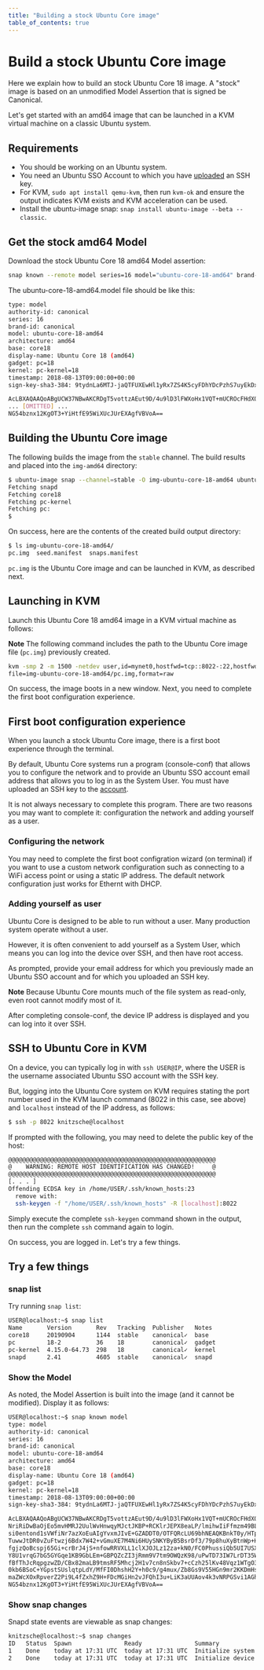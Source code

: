 ```yaml
---
title: "Building a stock Ubuntu Core image"
table_of_contents: true
---
```


# Build a stock Ubuntu Core image

Here we explain how to build an stock Ubuntu Core 18 image. A "stock" image is based on an unmodified Model Assertion that is signed be Canonical. 

Let's get started with an amd64 image that can be launched in a KVM virtual machine on a classic Ubuntu system. 


## Requirements

 - You should be working on an Ubuntu system.
 - You need an Ubuntu SSO Account to which you have [uploaded](https://login.ubuntu.com/ssh-keys) an SSH key.
 - For KVM, `sudo apt install qemu-kvm`, then run `kvm-ok` and ensure the output indicates KVM exists and KVM acceleration can be used.
 - Install the ubuntu-image snap: `snap install ubuntu-image --beta --classic`.

## Get the stock amd64 Model

Download the stock Ubuntu Core 18 amd64 Model assertion:

```bash
snap known --remote model series=16 model="ubuntu-core-18-amd64" brand-id=canonical > ubuntu-core-18-amd64 > ubuntu-core-18-amd64.model
```

The ubuntu-core-18-amd64.model file should be like this:

```bash
type: model
authority-id: canonical
series: 16
brand-id: canonical
model: ubuntu-core-18-amd64
architecture: amd64
base: core18
display-name: Ubuntu Core 18 (amd64)
gadget: pc=18
kernel: pc-kernel=18
timestamp: 2018-08-13T09:00:00+00:00
sign-key-sha3-384: 9tydnLa6MTJ-jaQTFUXEwHl1yRx7ZS4K5cyFDhYDcPzhS7uyEkDxdUjg9g08BtNn

AcLBXAQAAQoABgUCW37NBwAKCRDgT5vottzAEut9D/4u9lD3lFWXoHx1VQT+mUCROcFHdXQBY/PJ
... [OMITTED] ...
NG54bznx12KgOT3+YiHtfE95WiXUcJUrEXAgfVBVoA==
```

## Building the Ubuntu Core image

The following builds the image from the `stable` channel. The build results and placed into the `img-amd64` directory:

```bash
$ ubuntu-image snap --channel=stable -O img-ubuntu-core-18-amd64 ubuntu-core-18-amd64.model 
Fetching snapd
Fetching core18
Fetching pc-kernel
Fetching pc: 
$
```

On success, here are the contents of the created build output directory:

```bash
$ ls img-ubuntu-core-18-amd64/
pc.img  seed.manifest  snaps.manifest
```

`pc.img` is the Ubuntu Core image and can be launched in KVM, as described next.

## Launching in KVM

Launch this Ubuntu Core 18 amd64 image in a KVM virtual machine as follows:

**Note** The following command includes the path to the Ubuntu Core image file (`pc.img`) previously created.

```bash
kvm -smp 2 -m 1500 -netdev user,id=mynet0,hostfwd=tcp::8022-:22,hostfwd=tcp::8090-:80 -device virtio-net-pci,netdev=mynet0 -vga qxl -drive \
file=img-ubuntu-core-18-amd64/pc.img,format=raw
```

On success, the image boots in a new window. Next, you need to complete the first boot configuration experience.

## First boot configuration experience

When you launch a stock Ubuntu Core image, there is a first boot experience through the terminal. 

By default, Ubuntu Core systems run a program (console-conf) that allows you to configure the network and to provide an Ubuntu SSO account email address that allows you to log in as the System User. You must have uploaded an SSH key to the [account](https://login.ubuntu.com/ssh-keys).

It is not always necessary to complete this program. There are two reasons you may want to complete it: configuration the network and adding yourself as a user.

### Configuring the network

You may need to complete the first boot configration wizard (on terminal) if you want to use a custom network configuration such as connecting to a WiFi access point or using a static IP address. The default network configuration just works for Ethernt with DHCP.

### Adding yourself as user

Ubuntu Core is designed to be able to run without a user. Many production system operate without a user. 

However, it is often convenient to add yourself as a System User, which means you can log into the device over SSH, and then have root access. 

As prompted, provide your email address for which you previously made an Ubuntu SSO account and for which you uploaded an SSH key.

**Note** Because Ubuntu Core mounts much of the file system as read-only, even root cannot modify most of it. 

After completing console-conf, the device IP address is displayed and you can log into it over SSH.

## SSH to Ubuntu Core in KVM

On a device, you can typically log in with `ssh USER@IP`, where the USER is the username associated Ubuntu SSO account with the SSH key. 

But, logging into the Ubuntu Core system on KVM requires stating the port number used in the KVM launch command (8022 in this case, see above) and `localhost` instead of the IP address, as follows:

```bash
$ ssh -p 8022 knitzsche@localhost
```

If prompted with the following, you may need to delete the public key of the host:

```bash
@@@@@@@@@@@@@@@@@@@@@@@@@@@@@@@@@@@@@@@@@@@@@@@@@@@@@@@@@@@
@    WARNING: REMOTE HOST IDENTIFICATION HAS CHANGED!     @
@@@@@@@@@@@@@@@@@@@@@@@@@@@@@@@@@@@@@@@@@@@@@@@@@@@@@@@@@@@
[. . . ]
Offending ECDSA key in /home/USER/.ssh/known_hosts:23
  remove with:
  ssh-keygen -f "/home/USER/.ssh/known_hosts" -R [localhost]:8022
```

Simply execute the complete `ssh-keygen` command shown in the output, then run the complete `ssh` command again to login. 

On success, you are logged in. Let's try a few things.

## Try a few things

### snap list

 Try running `snap list`:

```bash
USER@localhost:~$ snap list
Name       Version       Rev   Tracking  Publisher   Notes
core18     20190904      1144  stable    canonical✓  base
pc         18-2          36    18        canonical✓  gadget
pc-kernel  4.15.0-64.73  298   18        canonical✓  kernel
snapd      2.41          4605  stable    canonical✓  snapd
```

### Show the Model

As noted, the Model Assertion is built into the image (and it cannot be modified). Display it as follows:

```bash
USER@localhost:~$ snap known model
type: model
authority-id: canonical
series: 16
brand-id: canonical
model: ubuntu-core-18-amd64
architecture: amd64
base: core18
display-name: Ubuntu Core 18 (amd64)
gadget: pc=18
kernel: pc-kernel=18
timestamp: 2018-08-13T09:00:00+00:00
sign-key-sha3-384: 9tydnLa6MTJ-jaQTFUXEwHl1yRx7ZS4K5cyFDhYDcPzhS7uyEkDxdUjg9g08BtNn

AcLBXAQAAQoABgUCW37NBwAKCRDgT5vottzAEut9D/4u9lD3lFWXoHx1VQT+mUCROcFHdXQBY/PJ
NriRiDwBaOjEo5mvHMRJ2UulWvHnwqyMJctJKBP+RCKlrJEPX8eaLP/lmihwIiFfmzm49BLaNwli
si0entond1sVWfiNr7azXoEuAIgYvxmJIvE+GZADDT0/OTFQRcLU69bhNEAQKBnkT0y/HTpuXwlJ
TuwwJtDR0vZuFtwzj6Bdx7W42+vGmuXE7M4Ni6HUySNKYByB5BsrDf3/79p8huXyBtnWp+HBsHtb
fgjzQoBcspj65Gi+crBrJ4jS+nfowRRVXLL1clXJOJLz12za+kN0/FC0PhussiQb5UI7USXJ+RvA
Y8U1vrqG7bG5GYGqe1KB9GbLEm+GBPQZcZI3jRmm9V7tm9OWQzK98/uPwTD73IW7LrDT35WQrIYM
fBfThJcRqpgzwZD/CBx82maLB9tmsRF5Mhcj2H1v7cn8nSkbv7+cCzh25lKv48Vqz1WTgO3HMPWW
0kb6BSoC+YGpstSUslqtpLdY/MfFI0DhshH2Y+h0c9/g4mux/Zb8Gs9V55HGn9mr2KKDmHsU2k+C
maZWcXOxRpverZ2Pi9L4fZxhZ9H+FDcMGiHn2vJFQhI3u+LiK3aUUAov4k3vNRPGSvi1AGhuEtUa
NG54bznx12KgOT3+YiHtfE95WiXUcJUrEXAgfVBVoA==
```

### Show snap changes

Snapd state events are viewable as snap changes:

```bash
knitzsche@localhost:~$ snap changes
ID   Status  Spawn               Ready               Summary
1    Done    today at 17:31 UTC  today at 17:31 UTC  Initialize system state
2    Done    today at 17:31 UTC  today at 17:31 UTC  Initialize device
```

